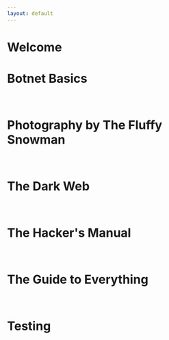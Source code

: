 ```yaml
---
layout: default
---
```


# Welcome

# <a href="/jekyll/update/2022/05/26/botnets.html" style="text-decoration:none">Botnet Basics</a>

<br>

# <a href="/jekyll/update/2022/05/18/photography.html" style="text-decoration:none">Photography by The Fluffy Snowman</a>

<br>

# <a href="/jekyll/update/2022/05/06/the-dark-web.html" style="text-decoration:none">The Dark Web</a>

<br>

# <a href="/jekyll/update/2022/04/19/the-hackers-manual.html" style="text-decoration:none">The Hacker's Manual</a>

<br>

# <a href="/jekyll/update/2022/04/17/main.html" style="text-decoration:none">The Guide to Everything</a>


<br>

# <a href="./_posts/2021-08-22-welcome-to-jekyll.markdown" style="text-decoration:none">Testing</a>

<br>
